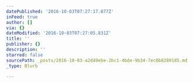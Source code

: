 ```yaml
---
datePublished: '2016-10-03T07:27:17.877Z'
inFeed: true
author: []
via: {}
dateModified: '2016-10-03T07:27:05.831Z'
title: ''
publisher: {}
description: ''
starred: false
sourcePath: _posts/2016-10-03-a2d49ebe-2bc1-4bde-9b34-7ec0b8289185.md
_type: Blurb

---
```

<div id="fb-root"></div>
    <script>(function(d, s, id) {
      var js, fjs = d.getElementsByTagName(s)[0];
      if (d.getElementById(id)) return;
      js = d.createElement(s); js.id = id;
      js.src = "//connect.facebook.net/en_US/sdk.js#xfbml=1&version=v2.7";
      fjs.parentNode.insertBefore(js, fjs);
    }(document, 'script', 'facebook-jssdk'));</script>
      <div class="fb-page" data-href="https://www.facebook.com/byAnnaMariePhotography/" data-tabs="timeline" data-small-header="false" data-adapt-container-width="true" data-hide-cover="false" data-show-facepile="true"></div>